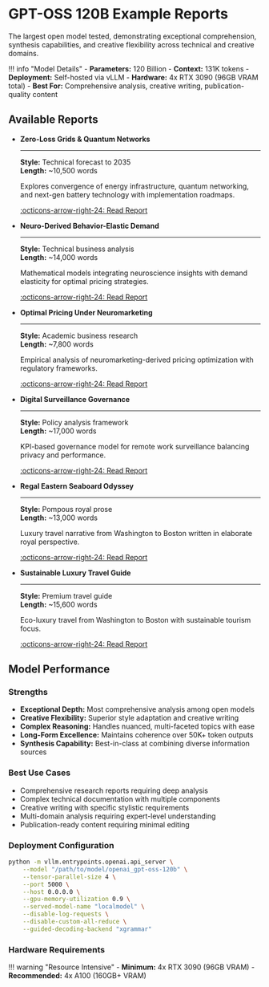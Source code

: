 # GPT-OSS 120B Example Reports

The largest open model tested, demonstrating exceptional comprehension, synthesis capabilities, and creative flexibility across technical and creative domains.

!!! info "Model Details"
    - **Parameters:** 120 Billion
    - **Context:** 131K tokens
    - **Deployment:** Self-hosted via vLLM
    - **Hardware:** 4x RTX 3090 (96GB VRAM total)
    - **Best For:** Comprehensive analysis, creative writing, publication-quality content

## Available Reports

<div class="grid cards" markdown>

-   **Zero-Loss Grids & Quantum Networks**
    
    ---
    
    **Style:** Technical forecast to 2035  
    **Length:** ~10,500 words
    
    Explores convergence of energy infrastructure, quantum networking, and next-gen battery technology with implementation roadmaps.
    
    [:octicons-arrow-right-24: Read Report](zero-loss-grids-quantum-batteries.md)

-   **Neuro-Derived Behavior-Elastic Demand**
    
    ---
    
    **Style:** Technical business analysis  
    **Length:** ~14,000 words
    
    Mathematical models integrating neuroscience insights with demand elasticity for optimal pricing strategies.
    
    [:octicons-arrow-right-24: Read Report](neuro-behavior-elastic-demand.md)

-   **Optimal Pricing Under Neuromarketing**
    
    ---
    
    **Style:** Academic business research  
    **Length:** ~7,800 words
    
    Empirical analysis of neuromarketing-derived pricing optimization with regulatory frameworks.
    
    [:octicons-arrow-right-24: Read Report](optimal-pricing-neuromarketing.md)

-   **Digital Surveillance Governance**
    
    ---
    
    **Style:** Policy analysis framework  
    **Length:** ~17,000 words
    
    KPI-based governance model for remote work surveillance balancing privacy and performance.
    
    [:octicons-arrow-right-24: Read Report](digital-surveillance-governance.md)

-   **Regal Eastern Seaboard Odyssey**
    
    ---
    
    **Style:** Pompous royal prose  
    **Length:** ~13,000 words
    
    Luxury travel narrative from Washington to Boston written in elaborate royal perspective.
    
    [:octicons-arrow-right-24: Read Report](eastern-seaboard-odyssey.md)

-   **Sustainable Luxury Travel Guide**
    
    ---
    
    **Style:** Premium travel guide  
    **Length:** ~15,600 words
    
    Eco-luxury travel from Washington to Boston with sustainable tourism focus.
    
    [:octicons-arrow-right-24: Read Report](sustainable-luxury-travel.md)

</div>

## Model Performance

### Strengths
- **Exceptional Depth:** Most comprehensive analysis among open models
- **Creative Flexibility:** Superior style adaptation and creative writing
- **Complex Reasoning:** Handles nuanced, multi-faceted topics with ease
- **Long-Form Excellence:** Maintains coherence over 50K+ token outputs
- **Synthesis Capability:** Best-in-class at combining diverse information sources

### Best Use Cases
- Comprehensive research reports requiring deep analysis
- Complex technical documentation with multiple components
- Creative writing with specific stylistic requirements
- Multi-domain analysis requiring expert-level understanding
- Publication-ready content requiring minimal editing

### Deployment Configuration

```bash
python -m vllm.entrypoints.openai.api_server \
    --model "/path/to/model/openai_gpt-oss-120b" \
    --tensor-parallel-size 4 \
    --port 5000 \
    --host 0.0.0.0 \
    --gpu-memory-utilization 0.9 \
    --served-model-name "localmodel" \
    --disable-log-requests \
    --disable-custom-all-reduce \
    --guided-decoding-backend "xgrammar"
```

### Hardware Requirements

!!! warning "Resource Intensive"
    - **Minimum:** 4x RTX 3090 (96GB VRAM)
    - **Recommended:** 4x A100 (160GB+ VRAM)
